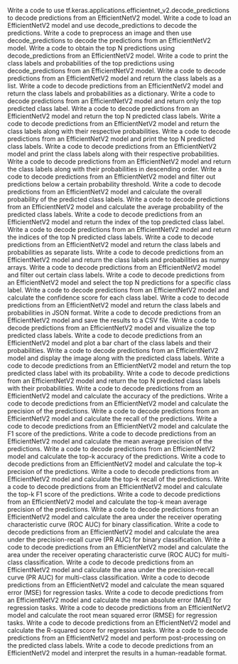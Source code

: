 Write a code to use tf.keras.applications.efficientnet_v2.decode_predictions to decode predictions from an EfficientNetV2 model.
Write a code to load an EfficientNetV2 model and use decode_predictions to decode the predictions.
Write a code to preprocess an image and then use decode_predictions to decode the predictions from an EfficientNetV2 model.
Write a code to obtain the top N predictions using decode_predictions from an EfficientNetV2 model.
Write a code to print the class labels and probabilities of the top predictions using decode_predictions from an EfficientNetV2 model.
Write a code to decode predictions from an EfficientNetV2 model and return the class labels as a list.
Write a code to decode predictions from an EfficientNetV2 model and return the class labels and probabilities as a dictionary.
Write a code to decode predictions from an EfficientNetV2 model and return only the top predicted class label.
Write a code to decode predictions from an EfficientNetV2 model and return the top N predicted class labels.
Write a code to decode predictions from an EfficientNetV2 model and return the class labels along with their respective probabilities.
Write a code to decode predictions from an EfficientNetV2 model and print the top N predicted class labels.
Write a code to decode predictions from an EfficientNetV2 model and print the class labels along with their respective probabilities.
Write a code to decode predictions from an EfficientNetV2 model and return the class labels along with their probabilities in descending order.
Write a code to decode predictions from an EfficientNetV2 model and filter out predictions below a certain probability threshold.
Write a code to decode predictions from an EfficientNetV2 model and calculate the overall probability of the predicted class labels.
Write a code to decode predictions from an EfficientNetV2 model and calculate the average probability of the predicted class labels.
Write a code to decode predictions from an EfficientNetV2 model and return the index of the top predicted class label.
Write a code to decode predictions from an EfficientNetV2 model and return the indices of the top N predicted class labels.
Write a code to decode predictions from an EfficientNetV2 model and return the class labels and probabilities as separate lists.
Write a code to decode predictions from an EfficientNetV2 model and return the class labels and probabilities as numpy arrays.
Write a code to decode predictions from an EfficientNetV2 model and filter out certain class labels.
Write a code to decode predictions from an EfficientNetV2 model and select the top N predictions for a specific class label.
Write a code to decode predictions from an EfficientNetV2 model and calculate the confidence score for each class label.
Write a code to decode predictions from an EfficientNetV2 model and return the class labels and probabilities in JSON format.
Write a code to decode predictions from an EfficientNetV2 model and save the results to a CSV file.
Write a code to decode predictions from an EfficientNetV2 model and visualize the top predicted class labels.
Write a code to decode predictions from an EfficientNetV2 model and plot a bar chart of the class labels and their probabilities.
Write a code to decode predictions from an EfficientNetV2 model and display the image along with the predicted class labels.
Write a code to decode predictions from an EfficientNetV2 model and return the top predicted class label with its probability.
Write a code to decode predictions from an EfficientNetV2 model and return the top N predicted class labels with their probabilities.
Write a code to decode predictions from an EfficientNetV2 model and calculate the accuracy of the predictions.
Write a code to decode predictions from an EfficientNetV2 model and calculate the precision of the predictions.
Write a code to decode predictions from an EfficientNetV2 model and calculate the recall of the predictions.
Write a code to decode predictions from an EfficientNetV2 model and calculate the F1 score of the predictions.
Write a code to decode predictions from an EfficientNetV2 model and calculate the mean average precision of the predictions.
Write a code to decode predictions from an EfficientNetV2 model and calculate the top-k accuracy of the predictions.
Write a code to decode predictions from an EfficientNetV2 model and calculate the top-k precision of the predictions.
Write a code to decode predictions from an EfficientNetV2 model and calculate the top-k recall of the predictions.
Write a code to decode predictions from an EfficientNetV2 model and calculate the top-k F1 score of the predictions.
Write a code to decode predictions from an EfficientNetV2 model and calculate the top-k mean average precision of the predictions.
Write a code to decode predictions from an EfficientNetV2 model and calculate the area under the receiver operating characteristic curve (ROC AUC) for binary classification.
Write a code to decode predictions from an EfficientNetV2 model and calculate the area under the precision-recall curve (PR AUC) for binary classification.
Write a code to decode predictions from an EfficientNetV2 model and calculate the area under the receiver operating characteristic curve (ROC AUC) for multi-class classification.
Write a code to decode predictions from an EfficientNetV2 model and calculate the area under the precision-recall curve (PR AUC) for multi-class classification.
Write a code to decode predictions from an EfficientNetV2 model and calculate the mean squared error (MSE) for regression tasks.
Write a code to decode predictions from an EfficientNetV2 model and calculate the mean absolute error (MAE) for regression tasks.
Write a code to decode predictions from an EfficientNetV2 model and calculate the root mean squared error (RMSE) for regression tasks.
Write a code to decode predictions from an EfficientNetV2 model and calculate the R-squared score for regression tasks.
Write a code to decode predictions from an EfficientNetV2 model and perform post-processing on the predicted class labels.
Write a code to decode predictions from an EfficientNetV2 model and interpret the results in a human-readable format.